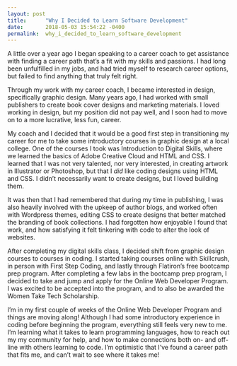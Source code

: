```yaml
---
layout: post
title:      "Why I Decided to Learn Software Development"
date:       2018-05-03 15:54:22 -0400
permalink:  why_i_decided_to_learn_software_development
---
```




A little over a year ago I began speaking to a career coach to get assistance with finding a career path that’s a fit with my skills and passions. I had long been unfulfilled in my jobs, and had tried myself to research career options, but failed to find anything that truly felt right. 

Through my work with my career coach, I became interested in design, specifically graphic design. Many years ago, I had worked with small publishers to create book cover designs and marketing materials. I loved working in design, but my position did not pay well, and I soon had to move on to a more lucrative, less fun, career. 

My coach and I decided that it would be a good first step in transitioning my career for me to take some introductory courses in graphic design at a local college. One of the courses I took was Introduction to Digital Skills, where we learned the basics of Adobe Creative Cloud and HTML and CSS. I learned that I was not very talented, nor very interested, in creating artwork in Illustrator or Photoshop, but that I *did* like coding designs using HTML and CSS. I didn’t necessarily want to create designs, but I loved building them.

It was then that I had remembered that during my time in publishing, I was also heavily involved with the upkeep of author blogs, and worked often with Wordpress themes, editing CSS to create designs that better matched the branding of book collections. I had forgotten how enjoyable I found that work, and how satisfying it felt tinkering with code to alter the look of websites. 

After completing my digital skills class, I decided shift from graphic design courses to courses in coding. I started taking courses online with Skillcrush, in person with First Step Coding, and lastly through Flatiron’s free bootcamp prep program. After completing a few labs in the bootcamp prep program, I decided to take and jump and apply for the Online Web Developer Program. I was excited to be accepted into the program, and to also be awarded the Women Take Tech Scholarship. 

I’m in my first couple of weeks of the Online Web Developer Program and things are moving along! Although I had some introductory experience in coding before beginning the program, everything still feels very new to me. I’m learning what it takes to learn programming languages, how to reach out my my community for help, and how to make connections both on- and off-line with others learning to code. I’m optimistic that I’ve found a career path that fits me, and can’t wait to see where it takes me! 







